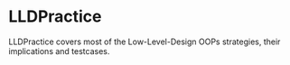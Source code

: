 # LLDPractice
LLDPractice covers most of the Low-Level-Design OOPs strategies, their implications and testcases.
